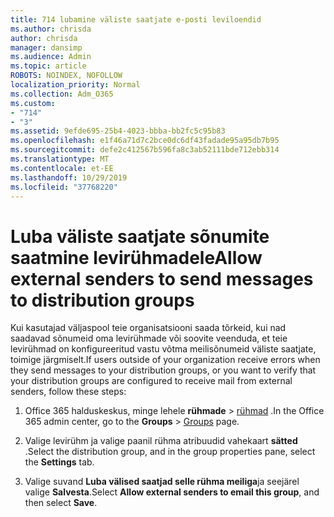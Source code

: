 ```yaml
---
title: 714 lubamine väliste saatjate e-posti leviloendid
ms.author: chrisda
author: chrisda
manager: dansimp
ms.audience: Admin
ms.topic: article
ROBOTS: NOINDEX, NOFOLLOW
localization_priority: Normal
ms.collection: Adm_O365
ms.custom:
- "714"
- "3"
ms.assetid: 9efde695-25b4-4023-bbba-bb2fc5c95b83
ms.openlocfilehash: e1f46a71d7c2bce0dc6df43fadade95a95db7b95
ms.sourcegitcommit: defe2c412567b596fa8c3ab52111bde712ebb314
ms.translationtype: MT
ms.contentlocale: et-EE
ms.lasthandoff: 10/29/2019
ms.locfileid: "37768220"
---
```

# <a name="allow-external-senders-to-send-messages-to-distribution-groups"></a><span data-ttu-id="4ab7d-102">Luba väliste saatjate sõnumite saatmine levirühmadele</span><span class="sxs-lookup"><span data-stu-id="4ab7d-102">Allow external senders to send messages to distribution groups</span></span>

<span data-ttu-id="4ab7d-103">Kui kasutajad väljaspool teie organisatsiooni saada tõrkeid, kui nad saadavad sõnumeid oma levirühmade või soovite veenduda, et teie levirühmad on konfigureeritud vastu võtma meilisõnumeid väliste saatjate, toimige järgmiselt.</span><span class="sxs-lookup"><span data-stu-id="4ab7d-103">If users outside of your organization receive errors when they send messages to your distribution groups, or you want to verify that your distribution groups are configured to receive mail from external senders, follow these steps:</span></span>

1. <span data-ttu-id="4ab7d-104">Office 365 halduskeskus, minge lehele **rühmade** > [rühmad](https://portal.office.com/adminportal/home#/groups) .</span><span class="sxs-lookup"><span data-stu-id="4ab7d-104">In the Office 365 admin center, go to the **Groups** > [Groups](https://portal.office.com/adminportal/home#/groups) page.</span></span>  

2. <span data-ttu-id="4ab7d-105">Valige levirühm ja valige paanil rühma atribuudid vahekaart **sätted** .</span><span class="sxs-lookup"><span data-stu-id="4ab7d-105">Select the distribution group, and in the group properties pane, select the **Settings** tab.</span></span>

3. <span data-ttu-id="4ab7d-106">Valige suvand **Luba välised saatjad selle rühma meiliga**ja seejärel valige **Salvesta**.</span><span class="sxs-lookup"><span data-stu-id="4ab7d-106">Select **Allow external senders to email this group**, and then select **Save**.</span></span>
